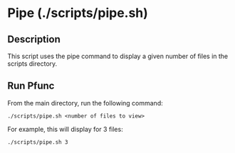 # Pipe (./scripts/pipe.sh)

## Description

This script uses the pipe command to display a given number of files in the scripts directory.

## Run Pfunc

From the main directory, run the following command:

```shell
./scripts/pipe.sh <number of files to view>
```

For example, this will display for 3 files:

```shell
./scripts/pipe.sh 3
```
